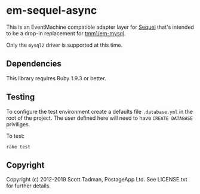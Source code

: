 # em-sequel-async

This is an EventMachine compatible adapter layer for [Sequel](http://sequel.jeremyevans.net)
that's intended to be a drop-in replacement for [tmm1/em-mysql](https://github.com/tmm1/em-mysql).

Only the `mysql2` driver is supported at this time.

## Dependencies

This library requires Ruby 1.9.3 or better.

## Testing

To configure the test environment create a defaults file `.database.yml`
in the root of the project. The user defined here will need to have
`CREATE DATABASE` priviliges.

To test:

    rake test

## Copyright

Copyright (c) 2012-2019 Scott Tadman, PostageApp Ltd.
See LICENSE.txt for further details.

